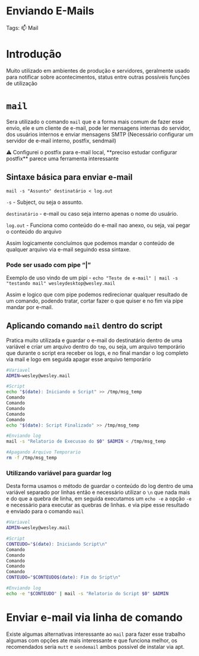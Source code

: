 # Enviando E-Mails

Tags: 📫 Mail

# Introdução

Muito utilizado em ambientes de produção e servidores, geralmente usado para notificar sobre acontecimentos, status entre outras possíveis funções de utilização

# `mail`

Sera utilizado o comando `mail` que e a forma mais comum de fazer esse envio, ele e um cliente de e-mail, pode ler mensagens internas do servidor, dos usuários internos e enviar mensagens SMTP (Necessário configurar um servidor de e-mail interno, postfix, sendmail)

<aside>
⚠️ Configurei o postfix para e-mail local, **preciso estudar configurar postfix** parece uma ferramenta interessante

</aside>

## Sintaxe básica para enviar e-mail

`mail -s "Assunto" destinatário < log.out`

`-s` - Subject, ou seja o assunto.

`destinatário` - e-mail ou caso seja interno apenas o nome do usuário.

`log.out` - Funciona como conteúdo do e-mail nao anexo, ou seja, vai pegar o conteúdo do arquivo

Assim logicamente concluímos que podemos mandar o conteúdo de qualquer arquivo via e-mail seguindo essa sintaxe.

### Pode ser usado com pipe “|”

Exemplo de uso vindo de um pipi - `echo "Teste de e-mail" | mail -s "testando mail" wesleydesktop@wesley.mail`

Assim e logico que com pipe podemos redirecionar qualquer resultado de um comando, podendo tratar, cortar fazer o que quiser e no fim via pipe mandar por e-mail.

## Aplicando comando `mail` dentro do script

Pratica muito utilizada e guardar o e-mail do destinatário dentro de uma variável e criar um arquivo dentro do `tmp`, ou seja, um arquivo temporário que durante o script era receber os logs, e no final mandar o log completo via mail e logo em seguida apagar esse arquivo temporário

```bash
#Variavel
ADMIN=wesley@wesley.mail

#Script
echo "$(date): Iniciando o Script" >> /tmp/msg_temp
Comando
Comando
Comando
Comando
Comando
echo "$(date): Script Finalizado" >> /tmp/msg_temp

#Enviando log
mail -s "Relatorio de Execusao do $0" $ADMIN < /tmp/msg_temp

#Apagando Arquivo Temporario
rm -f /tmp/msg_temp
```

### Utilizando variável para guardar log

Desta forma usamos o método de guardar o conteúdo do log dentro de uma variável separado por linhas então e necessário utilizar o `\n` que nada mais e do que a quebra de linha, em seguida executamos um `echo -e` a opção `-e` e necessário para executar as quebras de linhas. e via pipe esse resultado e enviado para o comando `mail` 

```bash
#Variavel
ADMIN=wesley@wesley.mail

#Script
CONTEUDO="$(date): Iniciando Script\n"
Comando
Comando
Comando
Comando
Comando
CONTEUDO="$CONTEUDO$(date): Fim do Sript\n"

#Enviando log
echo -e "$CONTEUDO" | mail -s "Relatorio do Script $0" $ADMIN
```

# Enviar e-mail via linha de comando

Existe algumas alternativas interessante ao `mail` para fazer esse trabalho algumas com opções ate mais interessante e que funciona melhor, os recomendados seria `mutt` e `sendemail` ambos possivel de instalar via apt.